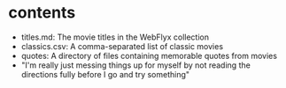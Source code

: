 # contents

* titles.md: The movie titles in the WebFlyx collection
* classics.csv: A comma-separated list of classic movies
* quotes: A directory of files containing memorable quotes from movies
* "I'm really just messing things up for myself by not reading the directions fully before I go and try something"
